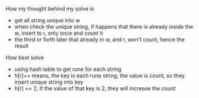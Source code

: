 How my thought behind my solve is

- get all string unique into w
- when check the unique string, if happens that there is already inside the w, insert to r, only once and count it
- the third or forth later that already in w, and r, won't count, hence the result

How best solve

- using hash table to get rune for each string
- h[r]++ means, the key is each rune string, the value is count, so they insert unique string into key
- h[r] == 2, if the value of that key is 2, they will increase the count
